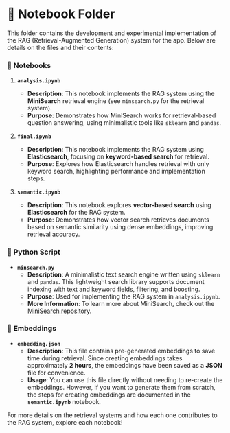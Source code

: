 # 📁 **Notebook Folder**

This folder contains the development and experimental implementation of the RAG (Retrieval-Augmented Generation) system for the app. Below are details on the files and their contents:

### 📒 **Notebooks**

1. **`analysis.ipynb`**

   - **Description**: This notebook implements the RAG system using the **MiniSearch** retrieval engine (see `minsearch.py` for the retrieval system).
   - **Purpose**: Demonstrates how MiniSearch works for retrieval-based question answering, using minimalistic tools like `sklearn` and `pandas`.

2. **`final.ipynb`**

   - **Description**: This notebook implements the RAG system using **Elasticsearch**, focusing on **keyword-based search** for retrieval.
   - **Purpose**: Explores how Elasticsearch handles retrieval with only keyword search, highlighting performance and implementation steps.

3. **`semantic.ipynb`**
   - **Description**: This notebook explores **vector-based search** using **Elasticsearch** for the RAG system.
   - **Purpose**: Demonstrates how vector search retrieves documents based on semantic similarity using dense embeddings, improving retrieval accuracy.

### 📜 **Python Script**

- **`minsearch.py`**
  - **Description**: A minimalistic text search engine written using `sklearn` and `pandas`. This lightweight search library supports document indexing with text and keyword fields, filtering, and boosting.
  - **Purpose**: Used for implementing the RAG system in `analysis.ipynb`.
  - **More Information**: To learn more about MiniSearch, check out the [MiniSearch repository](https://github.com/alexeygrigorev/minsearch).

### 📂 **Embeddings**

- **`embedding.json`**
  - **Description**: This file contains pre-generated embeddings to save time during retrieval. Since creating embeddings takes approximately **2 hours**, the embeddings have been saved as a **JSON** file for convenience.
  - **Usage**: You can use this file directly without needing to re-create the embeddings. However, if you want to generate them from scratch, the steps for creating embeddings are documented in the **`semantic.ipynb`** notebook.

For more details on the retrieval systems and how each one contributes to the RAG system, explore each notebook!
